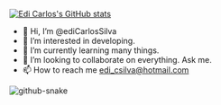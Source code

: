 [![Edi Carlos's GitHub stats](https://github-readme-stats.vercel.app/api?username=ediCarlosSilva)](https://github.com/ediCarlosSilva/github-readme-stats)

- 👋 Hi, I’m @ediCarlosSilva
- 👀 I’m interested in developing.
- 🌱 I’m currently learning many things.
- 💞️ I’m looking to collaborate on everything. Ask me.
- 📫 How to reach me edi_csilva@hotmail.com

<!---
ediCarlosSilva/ediCarlosSilva is a ✨ special ✨ repository because its `README.md` (this file) appears on your GitHub profile.
You can click the Preview link to take a look at your changes.
--->

<picture>
  <source media="(prefers-color-scheme: dark)" srcset="github-snake-dark.svg" />
  <source media="(prefers-color-scheme: light)" srcset="github-snake.svg" />
  <img alt="github-snake" src="github-snake.svg" />
</picture>
